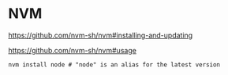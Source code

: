 # NVM

https://github.com/nvm-sh/nvm#installing-and-updating

https://github.com/nvm-sh/nvm#usage

```
nvm install node # "node" is an alias for the latest version
```
